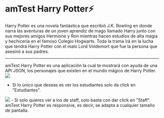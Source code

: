 # amTest Harry Potter⚡
Harry Potter es una novela fantástica que escribió J.K. Rowling en donde narra las aventuras de un joven aprendiz de mago llamado Harry junto con sus mejores amigos Hermione y Ron mientras hacen estudios de alta magia y hechicería en el famoso Colegio Hogwarts.
Toda la trama irá en la lucha que tendrá Harry Potter con el malo Lord Voldemort que fue la persona que asesinó a sus padres.
__________________________________________________________________________________________________________________________________________________________________________________
amTest Harry Potter es una aplicación la cual te mostrará con ayuda de una API JSON, los personajes que existen en el mundo mágico de Harry Potter.
<img src="./src/assets/imagen1.png" />
- Si lo único que deseas es ver los estudiantes solo da click en "Estudiantes".
<img src="./src/assets/imagen3.png" />
- Si solo quieres ver a los de staff, solo basta con dar click en "Staff".
amTest Harry Potter es responsive, es decir, se adapta a cualquier tamaño de pantalla.
